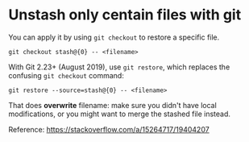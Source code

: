 # Unstash only centain files with git

You can apply it by using `git checkout` to restore a specific file.

```shell
git checkout stash@{0} -- <filename>
```

With Git 2.23+ (August 2019), use `git restore`, which replaces the confusing `git checkout` command:

```shell
git restore --source=stash@{0} -- <filename>
```

That does __overwrite__ filename: make sure you didn't have local modifications, or you might want to merge the stashed file instead.

Reference: https://stackoverflow.com/a/15264717/19404207
